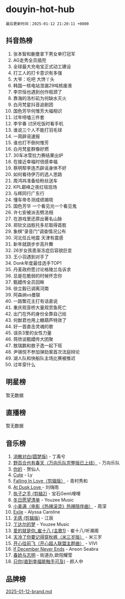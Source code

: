 # douyin-hot-hub

`最后更新时间：2025-01-12 21:20:11 +0800`

## 抖音热榜

1. 张本智和蒯曼拿下男女单打冠军
1. AG走秀全员插兜
1. 全球最大充电宝正式动工建设
1. 打工人的打卡意识有多强
1. 大爷：吃吧 大馋丫头
1. 韩国一核电站泄漏29吨核废液
1. 李宗恒也遇到创作瓶颈了
1. 靠海的洛杉矶为何缺水灭火
1. 白月梵星抖音追剧团
1. 国色芳华何惟芳大福相识
1. 过年唠嗑三件套
1. 李宇春 讨厌吃饭时看手机
1. 谁说三个人不能打羽毛球
1. 一周辟谣速报
1. 谁也打不倒何惟芳
1. 白月梵星群像好燃
1. 30车冰雪拉力赛结果出炉
1. 在接近幸福时倍感幸福
1. 蔡明帮李连杰辟谣身体不好
1. 如何看待伊万的选人思路
1. 周鸿祎准备给粉丝送车
1. KPL巅峰之夜红毯现场
1. 与辉同行广东行
1. 懂车帝冬测成绩揭晓
1. 国色芳华 一个看见光一个看见鬼
1. 许七安被派去劈法相
1. 在游戏里还原出著名山脉
1. 郑钦文战胜托多尼取得首胜
1. 象棋“录音门”调查情况公布
1. 河北任丘地震 天津有震感
1. 新年就跳步步高升舞
1. 26岁女孩患渐冻症后容貌巨变
1. 王小羽遇到对手了
1. Donk年度最佳选手TOP1
1. 丹麦政府愿讨论格陵兰岛诉求
1. 总是在脆弱的时候怀念你
1. 甄嬛传全员回眸
1. 徐立毅已调离河南
1. 阿森纳vs曼联
1. 一路繁花主打有话直说
1. 重庆观音桥大量观赏鱼死亡
1. 出门在外的身份全靠自己给
1. 何猷君也用上糖葫芦特效了
1. 好一首直击灵魂的歌
1. 误杀3里的女性力量
1. 蒋欣谈甄嬛传大团聚
1. 敖瑞鹏和敖子逸一起下班
1. 尹锡悦不参加弹劾案首次法庭辩论
1. 湖人队和快船队主场比赛被推迟
1. 过年穿什么

## 明星榜

暂无数据

## 直播榜

暂无数据

## 音乐榜

1. [消散对白(圆梦版)](https://sf5-hl-cdn-tos.douyinstatic.com/obj/tos-cn-ve-2774/og4jB5I5IizzoZVAAAzWgBMAsMDWoArfwBOiFs) - 丁禹兮
1. [野百合也有春天（万向乐队完整版已上线）](https://sf5-hl-cdn-tos.douyinstatic.com/obj/tos-cn-ve-2774/oMnUxhRAMiAGBqDtIPBQ7ACYQZFlJCftcgeDJE) - 万向乐队
1. [你的](https://sf5-hl-cdn-tos.douyinstatic.com/obj/tos-cn-ve-2774/oYuIeKf42jB7sEV6B2upMdpYAgfrQWj0FeRegh) - 贺仙人
1. [Cute](https://sf5-hl-cdn-tos.douyinstatic.com/obj/tos-cn-ve-2774/o4IbIzHWKAAB4wsS5qMBRiiAlEBGTpQRNfFvuo) - Ly
1. [Falling In Love（剪辑版）](https://sf5-hl-cdn-tos.douyinstatic.com/obj/tos-cn-ve-2774/o8ajpA8zzgBPahbBIO8AcKGBLJezFCRd1wfP9f) - 青村秀和
1. [ At Dusk  Love ](https://sf3-cdn-tos.douyinstatic.com/obj/tos-cn-ve-2774/o8CrpCf5CaYgI4ZrtQgMQAFEfuGqNnRSDQAPBc) - 刘嗨雨
1. [执子之手 (剪辑2)](https://sf5-hl-cdn-tos.douyinstatic.com/obj/tos-cn-ve-2774/oUoZLQjCc31XzqsBnBQUNgeKtYPBcgbFDwtfcu) - 宝石Gem\哩哩
1. [冬日愿望清单](https://sf3-cdn-tos.douyinstatic.com/obj/tos-cn-ve-2774/oIIgUOeamCFCVAzxN6MFRLIBlLGpUqQxeeHrLE) - Youzee Music
1. [小美满（电影《热辣滚烫》热辣陪伴曲）](https://sf5-hl-cdn-tos.douyinstatic.com/obj/tos-cn-ve-2774/o0GAn2lSgfZIDUgtevCGDQYnFg4CwnrBaxbTZL) - 周深
1. [Exile](https://sf5-hl-cdn-tos.douyinstatic.com/obj/tos-cn-ve-2774/oYj4gAQTknKE3WW0Je8KGmQ7z1cA4FefwtbufD) - Alyssa Caroline
1. [无感 (剪辑版)](https://sf5-hl-cdn-tos.douyinstatic.com/obj/tos-cn-ve-2774/o0eIsUzJBDlQaQFC5OFlgbMEZC1TFYBftOBn6p) - 江辰
1. [丁达尔的梦](https://sf5-hl-cdn-tos.douyinstatic.com/obj/tos-cn-ve-2774/oMU3WirUZBVQkAC9ccG5P2IQirziZM2RTInUY) - Youzee Music
1. [爱的就是你_崔十八 (主歌1)](https://sf5-hl-cdn-tos.douyinstatic.com/obj/tos-cn-ve-2774/oI5BO5DhFZ6UTcNCnZaOCBLtZ7WIMQGfgnXf5E) - 崔十八/听潮阁
1. [天冷了你要记得穿秋裤（米三岁版）](https://sf5-hl-cdn-tos.douyinstatic.com/obj/tos-cn-ve-2774/oQlIwVIDWiZ6BQilAorS7MA0AgCkQDvcZAdm1) - 米三岁
1. [开心往前飞（开心超人联盟主题曲）](https://sf5-hl-cdn-tos.douyinstatic.com/obj/tos-cn-ve-2774/9d8fb7c82cf1421fb93a9fe925275e0a) - VIVI
1. [If December Never Ends](https://sf5-hl-cdn-tos.douyinstatic.com/obj/tos-cn-ve-2774/oY1IQMoTgCFIBg8RZifyqlBBt1UFgitTYmxeOS) - Anson Seabra
1. [春娇与志明](https://sf5-hl-cdn-tos.douyinstatic.com/obj/tos-cn-ve-2774/e530d8fceb7044b39707d7f9ff54add1) - 街道办,欧阳耀莹
1. [只你(直到幸福能触手可及)](https://sf5-hl-cdn-tos.douyinstatic.com/obj/tos-cn-ve-2774/o0lBkRDzFTeaVSUz3ZZSCBVtZ5DIMQGfgmEAuE) - 颜人中

## 品牌榜

[2025-01-12-brand.md](2025-01-12-brand.md)
